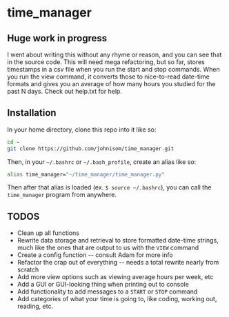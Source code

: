 # time_manager

## Huge work in progress

I went about writing this without any rhyme or reason,
and you can see that in the source code.
This will need mega refactoring, but so far, stores timestamps in
a csv file when you run the start and stop commands. When you run
the view command, it converts those to nice-to-read date-time formats
and gives you an average of how many hours you studied for the past
N days.
Check out help.txt for help.

## Installation

In your home directory, clone this repo into it like so:

```bash
cd ~
git clone https://github.com/johnisom/time_manager.git
```

Then, in your `~/.bashrc` or `~/.bash_profile`, create an alias
like so:

```bash
alias time_manager="~/time_manager/time_manager.py"
```

Then after that alias is loaded (ex. `$ source ~/.bashrc`), you can call the
`time_manager` program from anywhere.

## TODOS

* Clean up all functions
* Rewrite data storage and retrieval to store formatted date-time strings, much
  like the ones that are output to us with the `VIEW` command
* Create a config function -- consult Adam for more info
* Refactor the crap out of everything -- needs a total rewrite nearly from scratch
* Add more view options such as viewing average hours per week, etc
* Add a GUI or GUI-looking thing when printing out to console
* Add functionality to add messages to a `START` or `STOP` command
* Add categories of what your time is going to, like coding, working out,
  reading, etc.
